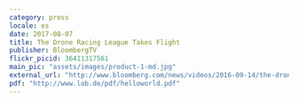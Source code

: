 ```yaml
---
category: press
locale: es
date: 2017-08-07
title: The Drone Racing League Takes Flight
publisher: BloombergTV
flickr_picid: 36411317561
main_pic: "assets/images/product-1-md.jpg"
external_url: "http://www.bloomberg.com/news/videos/2016-09-14/the-drone-racing-league-takes-flight"
pdf: "http://www.lob.de/pdf/helloworld.pdf"
---
```

